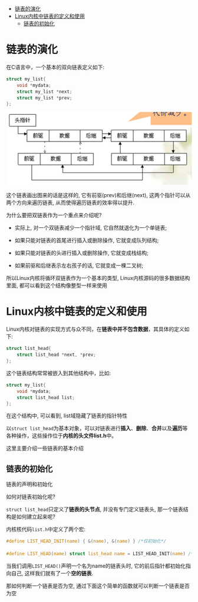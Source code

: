 
<!-- @import "[TOC]" {cmd="toc" depthFrom=1 depthTo=6 orderedList=false} -->

<!-- code_chunk_output -->

- [链表的演化](#链表的演化)
- [Linux内核中链表的定义和使用](#linux内核中链表的定义和使用)
  - [链表的初始化](#链表的初始化)

<!-- /code_chunk_output -->

# 链表的演化

在C语言中，一个基本的双向链表定义如下:

```c
struct my_list{
    void *mydata;
    struct my_list *next;
    struct my_list *prev;
};
```

![2019-09-15-21-38-02.png](./images/2019-09-15-21-38-02.png)

这个链表画出图来的话是这样的, 它有前驱(prev)和后继(next), 这两个指针可以从两个方向来遍历链表, 从而使得遍历链表的效率得以提升.

为什么要把双链表作为一个重点来介绍呢? 

* 实际上, 对一个双链表减少一个指针域, 它自然就退化为一个单链表;

* 如果只能对链表的首尾进行插入或删除操作, 它就变成队列结构;

* 如果只能对链表的头进行插入或删除操作, 它就变成栈结构;

* 如果前驱和后继表示左右孩子的话, 它就变成一棵二叉树;

所以Linux内核将循环双链表作为一个基本的类型, Linux内核源码的很多数据结构里面, 都可以看到这个结构像整型一样来使用

# Linux内核中链表的定义和使用

Linux内核对链表的实现方式与众不同，在**链表中并不包含数据**，其具体的定义如下:

```c
struct list_head{
    struct list_head *next, *prev;
};
```

这个链表结构常常被嵌入到其他结构中，比如:

```c
struct my_list{
    void *mydata;
    struct list_head list;
};
```

在这个结构中, 可以看到, list域隐藏了链表的指针特性

以`struct list_head`为基本对象，可以对链表进行**插入**、**删除**、**合并**以及**遍历**等各种操作，这些操作位于**内核的头文件list.h**中。

这里主要介绍一些链表的基本介绍

## 链表的初始化

链表的声明和初始化

如何对链表初始化呢?

`struct list_head`只定义了**链表的头节点**, 并没有专门定义链表头, 那一个链表结构是如何建立起来呢? 

内核核代码`list.h`中定义了两个宏:

```c
#define LIST_HEAD_INIT(name) { &(name), &(name) } /*仅初始化*/

#define LIST_HEAD(name) struct list_head name = LIST_HEAD_INIT(name) /*声明并初始化*/
```

当我们调用`LIST_HEAD()`声明一个名为name的链表头时, 它的前后指针都初始化指向自己, 这样我们就有了一个**空的链表**.

那如何判断一个链表是否为空, 通过下面这个简单的函数就可以判断一个链表是否为空

```

```